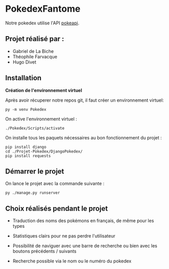 # PokedexFantome
Notre pokedex utilise l'API [pokeapi](https://pokeapi.co/).

## Projet réalisé par :

* Gabriel de La Biche
* Théophile Farvacque
* Hugo Divet

## Installation
**Création de l'environnement virtuel**

Après avoir récuperer notre repos git, il faut créer un environnement virtuel:
```
py -m venv Pokedex
```

On active l'environnement virtuel : 
```
./Pokedex/Scripts/activate
```

On installe tous les paquets nécessaires au bon fonctionnement du projet : 
```
pip install django
cd ./Projet-Pokedex/DjangoPokedex/
pip install requests
```

## Démarrer le projet

On lance le projet avec la commande suivante :
```
py ./manage.py runserver
```

## Choix réalisés pendant le projet 
* Traduction des noms des pokémons en français, de même pour les types

* Statistiques clairs pour ne pas perdre l'utilisateur

* Possibilité de naviguer avec une barre de recherche ou bien avec les boutons précédents / suivants

* Recherche possible via le nom ou le numéro du pokedex

